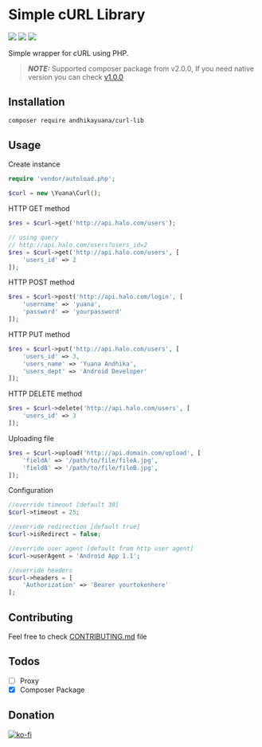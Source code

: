 # Simple cURL Library

![](https://badgen.net/github/release/andhikayuana/curl-lib?icon=github&color=green)
![](https://badgen.net/packagist/v/andhikayuana/curl-lib?color=orange)
![](https://badgen.net/packagist/license/andhikayuana/curl-lib)

Simple wrapper for cURL using PHP.

> **_NOTE:_**  Supported composer package from v2.0.0, If you need native version you can check [v1.0.0](https://github.com/andhikayuana/curl-lib/tree/v1.0.0)

## Installation

```bash
composer require andhikayuana/curl-lib
```

## Usage

Create instance
```php
require 'vendor/autoload.php';

$curl = new \Yuana\Curl();
```

HTTP GET method
```php
$res = $curl->get('http://api.halo.com/users');

// using query
// http://api.halo.com/users?users_id=2
$res = $curl->get('http://api.halo.com/users', [
    'users_id' => 2
]);
```

HTTP POST method
```php
$res = $curl->post('http://api.halo.com/login', [
    'username' => 'yuana',
    'password' => 'yourpassword'
]);
```

HTTP PUT method
```php
$res = $curl->put('http://api.halo.com/users', [
    'users_id' => 3,
    'users_name' => 'Yuana Andhika',
    'users_dept' => 'Android Developer'
]);
```

HTTP DELETE method
```php
$res = $curl->delete('http://api.halo.com/users', [
    'users_id' => 3
]);
```

Uploading file
```php
$res = $curl->upload('http://api.domain.com/upload', [
    'fieldA' => '/path/to/file/fileA.jpg',
    'fieldB' => '/path/to/file/fileB.jpg',
]);
```

Configuration
```php
//override timeout [default 30]
$curl->timeout = 25;

//override redirection [default true]
$curl->isRedirect = false;

//override user agent [default from http user agent]
$curl->userAgent = 'Android App 1.1';

//override headers
$curl->headers = [
    'Authorization' => 'Bearer yourtokenhere'
];
```

## Contributing

Feel free to check [CONTRIBUTING.md](./CONTRIBUTING.md) file

## Todos

- [ ] Proxy
- [x] Composer Package

## Donation

[![ko-fi](https://www.ko-fi.com/img/githubbutton_sm.svg)](https://ko-fi.com/T6T02OS5W)